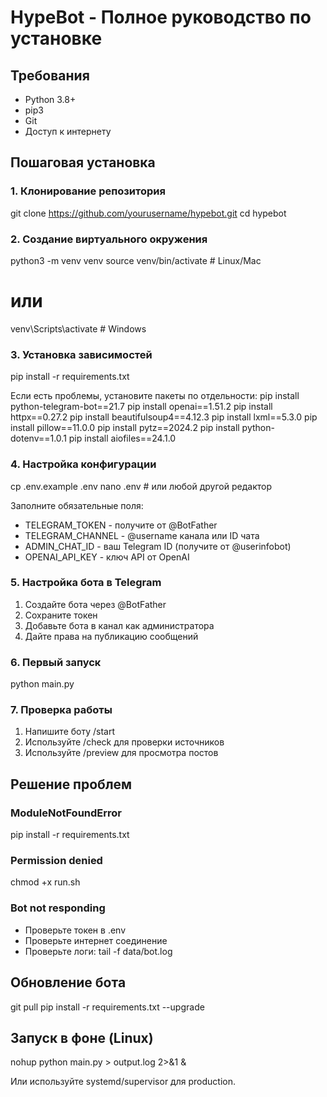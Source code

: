 # HypeBot - Полное руководство по установке

## Требования
- Python 3.8+
- pip3
- Git
- Доступ к интернету

## Пошаговая установка

### 1. Клонирование репозитория
git clone https://github.com/yourusername/hypebot.git
cd hypebot

### 2. Создание виртуального окружения
python3 -m venv venv
source venv/bin/activate  # Linux/Mac
# или
venv\Scripts\activate  # Windows

### 3. Установка зависимостей
pip install -r requirements.txt

Если есть проблемы, установите пакеты по отдельности:
pip install python-telegram-bot==21.7
pip install openai==1.51.2
pip install httpx==0.27.2
pip install beautifulsoup4==4.12.3
pip install lxml==5.3.0
pip install pillow==11.0.0
pip install pytz==2024.2
pip install python-dotenv==1.0.1
pip install aiofiles==24.1.0

### 4. Настройка конфигурации
cp .env.example .env
nano .env  # или любой другой редактор

Заполните обязательные поля:
- TELEGRAM_TOKEN - получите от @BotFather
- TELEGRAM_CHANNEL - @username канала или ID чата
- ADMIN_CHAT_ID - ваш Telegram ID (получите от @userinfobot)
- OPENAI_API_KEY - ключ API от OpenAI

### 5. Настройка бота в Telegram
1. Создайте бота через @BotFather
2. Сохраните токен
3. Добавьте бота в канал как администратора
4. Дайте права на публикацию сообщений

### 6. Первый запуск
python main.py

### 7. Проверка работы
1. Напишите боту /start
2. Используйте /check для проверки источников
3. Используйте /preview для просмотра постов

## Решение проблем

### ModuleNotFoundError
pip install -r requirements.txt

### Permission denied
chmod +x run.sh

### Bot not responding
- Проверьте токен в .env
- Проверьте интернет соединение
- Проверьте логи: tail -f data/bot.log

## Обновление бота
git pull
pip install -r requirements.txt --upgrade

## Запуск в фоне (Linux)
nohup python main.py > output.log 2>&1 &

Или используйте systemd/supervisor для production.
